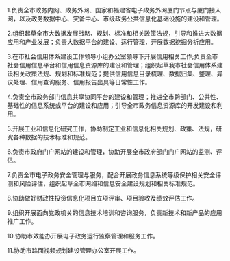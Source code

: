 1.负责全市政务内网、政务外网、国家和福建省电子政务外网厦门节点与厦门接入网，以及政务数据中心、灾备中心、市级政务公共信息化基础设施的建设和管理。

2.组织起草全市大数据发展战略、规划、标准和相关政策法规，引导和推进大数据应用和产业发展；负责大数据平台的建设、运行管理，开展数据挖掘分析应用。

3.在市社会信用体系建设工作领导小组办公室领导下开展信用相关工作;负责全市社会信用信息平台和信用信息资源库的建设和管理；组织起草我市社会信用体系建设相关政策法规、规划和标准规范；提供信用信息目录梳理、数据归集、整理、异议处理、信用查询服务、信用报告出具等日常性工作。

4.负责全市政务部门信息共享协同平台的建设和管理；推进全市跨部门、公共性、基础性的信息系统或平台的建设和应用；引导全市政务信息资源库的开发建设和利用。

5.开展工业和信息化研究工作，协助制定工业和信息化相关规划、政策、法规，研究各种数据的技术标准和规范。

6.负责市政府门户网站的建设和管理，协助开展全市政府部门门户网站的监测、评估。

7.负责全市电子政务安全管理与服务，配合开展政务信息系统等级保护相关安全评测和风险评估，组织起草全市网络和信息安全建设规划和相关标准规范。

8.协助做好财政性投资信息化项目立项评审、项目验收及绩效评估工作。

9.组织开展面向党政机关的信息技术培训和咨询服务，负责新技术和新产品的应用推广工作。

10.协助市效能办开展电子政务运行监察管理和服务工作。

11.协助市路面视频规划建设管理办公室开展工作。
